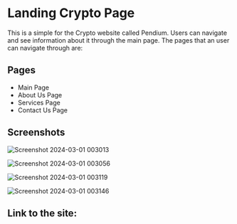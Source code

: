 # Landing Crypto Page 

This is a simple for the Crypto website called Pendium. Users can navigate and see information about it through the main page.
The pages that an user can navigate through are:

## Pages

- Main Page
- About Us Page
- Services Page
- Contact Us Page

## Screenshots

![Screenshot 2024-03-01 003013](https://github.com/VasluianI0n/tum-web-lab2/assets/79792299/8630d9b8-e9cb-400a-9d06-d4f963a15f78)

![Screenshot 2024-03-01 003056](https://github.com/VasluianI0n/tum-web-lab2/assets/79792299/ae74d7c7-1bb9-40eb-8e26-e3bcd5d0f342)

![Screenshot 2024-03-01 003119](https://github.com/VasluianI0n/tum-web-lab2/assets/79792299/9be86b2e-42ef-47f1-814e-9191641ad3f9)

![Screenshot 2024-03-01 003146](https://github.com/VasluianI0n/tum-web-lab2/assets/79792299/73d5e29a-9208-4e37-be02-3c2ae7a4a0a6)

## Link to the site:
